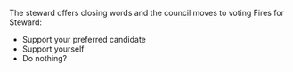The steward offers closing words and the council moves to voting 
Fires for Steward:
* Support your preferred candidate
* Support yourself
* Do nothing?